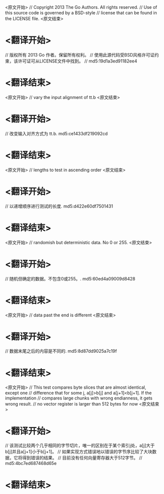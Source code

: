 
<原文开始>
// Copyright 2013 The Go Authors. All rights reserved.
// Use of this source code is governed by a BSD-style
// license that can be found in the LICENSE file.
<原文结束>

# <翻译开始>
// 版权所有 2013 Go 作者。保留所有权利。
// 使用此源代码受BSD风格许可证约束，该许可证可从LICENSE文件中找到。
// md5:19d1a3ed91182ee4
# <翻译结束>


<原文开始>
// vary the input alignment of tt.b
<原文结束>

# <翻译开始>
// 改变输入对齐方式为 tt.b. md5:ce1433df219092cd
# <翻译结束>


<原文开始>
// lengths to test in ascending order
<原文结束>

# <翻译开始>
// 以递增顺序进行测试的长度. md5:d422e60df7501431
# <翻译结束>


<原文开始>
// randomish but deterministic data. No 0 or 255.
<原文结束>

# <翻译开始>
// 随机但确定的数据。不包含0或255。. md5:60ed4a09009d8428
# <翻译结束>


<原文开始>
// data past the end is different
<原文结束>

# <翻译开始>
// 数据末尾之后的内容是不同的. md5:8d87dd9025a7c19f
# <翻译结束>


<原文开始>
	// This test compares byte slices that are almost identical, except one
	// difference that for some j, a[j]>b[j] and a[j+1]<b[j+1]. If the implementation
	// compares large chunks with wrong endianness, it gets wrong result.
	// no vector register is larger than 512 bytes for now
<原文结束>

# <翻译开始>
// 该测试比较两个几乎相同的字节切片，唯一的区别在于某个索引j处，a[j]大于b[j]并且a[j+1]小于b[j+1]。
// 如果实现方式错误地以错误的字节序比较了大块数据，它将得到错误的结果。
// 目前没有任何向量寄存器大于512字节。
// md5:4bc7ed687468d65e
# <翻译结束>


